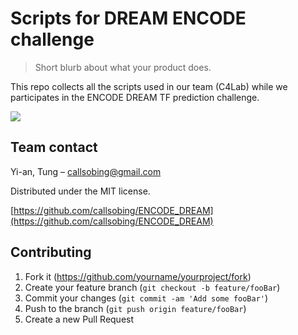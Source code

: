 # Scripts for DREAM ENCODE challenge
> Short blurb about what your product does.

This repo collects all the scripts used in our team (C4Lab) while we participates in the ENCODE DREAM TF prediction challenge.

![](header.png)

## Team contact

Yi-an, Tung – callsobing@gmail.com

Distributed under the MIT license.

[https://github.com/callsobing/ENCODE_DREAM](https://github.com/callsobing/ENCODE_DREAM)

## Contributing

1. Fork it (<https://github.com/yourname/yourproject/fork>)
2. Create your feature branch (`git checkout -b feature/fooBar`)
3. Commit your changes (`git commit -am 'Add some fooBar'`)
4. Push to the branch (`git push origin feature/fooBar`)
5. Create a new Pull Request
